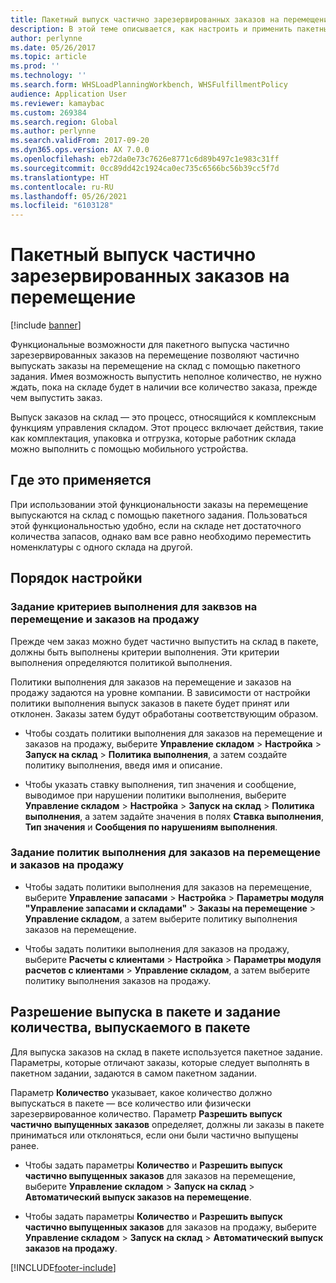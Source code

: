 ```yaml
---
title: Пакетный выпуск частично зарезервированных заказов на перемещение
description: В этой теме описывается, как настроить и применить пакетный выпуск частично зарезервированных заказов на перемещение на мобильном устройстве.
author: perlynne
ms.date: 05/26/2017
ms.topic: article
ms.prod: ''
ms.technology: ''
ms.search.form: WHSLoadPlanningWorkbench, WHSFulfillmentPolicy
audience: Application User
ms.reviewer: kamaybac
ms.custom: 269384
ms.search.region: Global
ms.author: perlynne
ms.search.validFrom: 2017-09-20
ms.dyn365.ops.version: AX 7.0.0
ms.openlocfilehash: eb72da0e73c7626e8771c6d89b497c1e983c31ff
ms.sourcegitcommit: 0cc89dd42c1924ca0ec735c6566bc56b39cc5f7d
ms.translationtype: HT
ms.contentlocale: ru-RU
ms.lasthandoff: 05/26/2021
ms.locfileid: "6103128"
---
```

# <a name="batch-release-of-partially-reserved-transfer-orders"></a>Пакетный выпуск частично зарезервированных заказов на перемещение

[!include [banner](../includes/banner.md)]

Функциональные возможности для пакетного выпуска частично зарезервированных заказов на перемещение позволяют частично выпускать заказы на перемещение на склад с помощью пакетного задания.
Имея возможность выпустить неполное количество, не нужно ждать, пока на складе будет в наличии все количество заказа, прежде чем выпустить заказ.

Выпуск заказов на склад — это процесс, относящийся к комплексным функциям управления складом. Этот процесс включает действия, такие как комплектация, упаковка и отгрузка, которые работник склада можно выполнить с помощью мобильного устройства.

## <a name="where-it-applies"></a>Где это применяется

При использовании этой функциональности заказы на перемещение выпускаются на склад с помощью пакетного задания. Пользоваться этой функциональностью удобно, если на складе нет достаточного количества запасов, однако вам все равно необходимо переместить номенклатуры с одного склада на другой.

## <a name="how-it-is-set-up"></a>Порядок настройки

### <a name="specify-fulfillment-criteria-for-transfer-orders-and-sales-orders"></a>Задание критериев выполнения для заквзов на перемещение и заказов на продажу

Прежде чем заказ можно будет частично выпустить на склад в пакете, должны быть выполнены критерии выполнения. Эти критерии выполнения определяются политикой выполнения.

Политики выполнения для заказов на перемещение и заказов на продажу задаются на уровне компании. В зависимости от настройки политики выполнения выпуск заказов в пакете будет принят или отклонен. Заказы затем будут обработаны соответствующим образом.

-   Чтобы создать политики выполнения для заказов на перемещение и заказов на продажу, выберите **Управление складом** \> **Настройка** \> **Запуск на склад** \> **Политика выполнения**, а затем создайте политику выполнения, введя имя и описание.

-   Чтобы указать ставку выполнения, тип значения и сообщение, выводимое при нарушении политики выполнения, выберите **Управление складом** \> **Настройка** \> **Запуск на склад** \> **Политика выполнения**, а затем задайте значения в полях **Ставка выполнения**, **Тип значения** и **Сообщения по нарушениям выполнения**.

### <a name="set-the-fulfillment-policies-for-transfer-orders-and-sales-orders"></a>Задание политик выполнения для заказов на перемещение и заказов на продажу

-   Чтобы задать политики выполнения для заказов на перемещение, выберите **Управление запасами** \> **Настройка** \> **Параметры модуля "Управление запасами и складами"** \> **Заказы на перемещение** \> **Управление складом**, а затем выберите политику выполнения заказов на перемещение.

-   Чтобы задать политики выполнения для заказов на продажу, выберите **Расчеты с клиентами** \> **Настройка** \> **Параметры модуля расчетов с клиентами** \> **Управление складом**, а затем выберите политику выполнения заказов на продажу.

## <a name="allow-release-in-a-batch-and-specify-the-quantity-that-should-be-release-in-a-batch"></a>Разрешение выпуска в пакете и задание количества, выпускаемого в пакете

Для выпуска заказов на склад в пакете используется пакетное задание. Параметры, которые отличают заказы, которые следует выполнять в пакетном задании, задаются в самом пакетном задании.

Параметр **Количество** указывает, какое количество должно выпускаться в пакете — все количество или физически зарезервированное количество. Параметр **Разрешить выпуск частично выпущенных заказов** определяет, должны ли заказы в пакете приниматься или отклоняться, если они были частично выпущены ранее.

-   Чтобы задать параметры **Количество** и **Разрешить выпуск частично выпущенных заказов** для заказов на перемещение, выберите **Управление складом** \> **Запуск на склад** \> **Автоматический выпуск заказов на перемещение**.

-   Чтобы задать параметры **Количество** и **Разрешить выпуск частично выпущенных заказов** для заказов на продажу, выберите **Управление складом** \> **Запуск на склад** \> **Автоматический выпуск заказов на продажу**.


[!INCLUDE[footer-include](../../includes/footer-banner.md)]